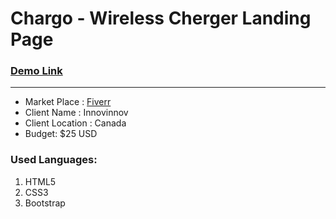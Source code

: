 # Chargo - Wireless Cherger Landing Page
### <a href="https://saifur-rahman-hasan.github.io/chargo/.">Demo Link</a>
<hr>
<ul>
	<li>Market Place : <a href="www.fiverr.com">Fiverr</a></li>
	<li>Client Name : Innovinnov</li>
	<li>Client Location : Canada</li>
	<li>Budget: $25 USD</li>
</ul>

### Used Languages:
<ol>
	<li>HTML5</li>
	<li>CSS3</li>
	<li>Bootstrap</li>
</ol>